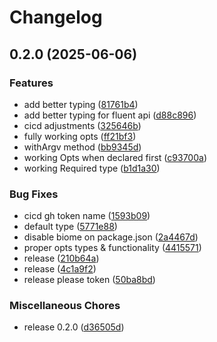 # Changelog

## 0.2.0 (2025-06-06)


### Features

* add better typing ([81761b4](https://github.com/dabrowskif/simplecli/commit/81761b423c76c701e05c6b212368ed152bdb293f))
* add better typing for fluent api ([d88c896](https://github.com/dabrowskif/simplecli/commit/d88c896310347a3d1fdf193329acd50c45a4fa95))
* cicd adjustments ([325646b](https://github.com/dabrowskif/simplecli/commit/325646bba0058785b9b4eda0170f114b63af58ab))
* fully working opts ([ff21bf3](https://github.com/dabrowskif/simplecli/commit/ff21bf3ddc0e0f4ec4db3e630c79f4d8b45313b9))
* withArgv method ([bb9345d](https://github.com/dabrowskif/simplecli/commit/bb9345dc6f94b26b6c4238117252608cfbb91f61))
* working Opts when declared first ([c93700a](https://github.com/dabrowskif/simplecli/commit/c93700a8356f2e7553b7c45dae8028e426896ae2))
* working Required type ([b1d1a30](https://github.com/dabrowskif/simplecli/commit/b1d1a301c9777fd63422cc23cafd89de3644bef2))


### Bug Fixes

* cicd gh token name ([1593b09](https://github.com/dabrowskif/simplecli/commit/1593b09dc15f468b559ec98b9aeed607df5d1db7))
* default type ([5771e88](https://github.com/dabrowskif/simplecli/commit/5771e883ebffe992d8017310f0c329d79ea42ac0))
* disable biome on package.json ([2a4467d](https://github.com/dabrowskif/simplecli/commit/2a4467da6df0ca6ab8c3d7f1729c4567e2527004))
* proper opts types & functionality ([4415571](https://github.com/dabrowskif/simplecli/commit/4415571630c9e861eeafdc3be461c6eb84ff8ddf))
* release ([210b64a](https://github.com/dabrowskif/simplecli/commit/210b64acd864f1cbc1801ac134cc50a3b8673405))
* release ([4c1a9f2](https://github.com/dabrowskif/simplecli/commit/4c1a9f23bd28a30e20d5703d1ecaedc85efb159d))
* release please token ([50ba8bd](https://github.com/dabrowskif/simplecli/commit/50ba8bd07c0b9274e80fad06dd9710f91408b608))


### Miscellaneous Chores

* release 0.2.0 ([d36505d](https://github.com/dabrowskif/simplecli/commit/d36505d8b6aedae99b06bd77579dee2b4d19bb3c))

